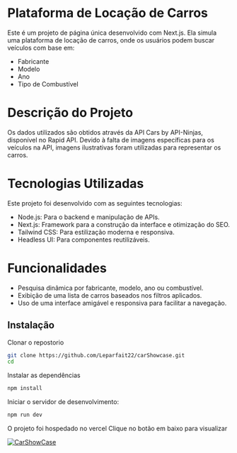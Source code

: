 # Plataforma de Locação de Carros
Este é um projeto de página única desenvolvido com Next.js. 
Ela simula uma plataforma de locação de carros, onde os usuários podem buscar veículos com base em:

- Fabricante
- Modelo
- Ano
- Tipo de Combustível

# Descrição do Projeto
Os dados utilizados são obtidos através da API Cars by API-Ninjas, disponível no Rapid API.
Devido à falta de imagens específicas para os veículos na API, imagens ilustrativas foram utilizadas para representar os carros.

# Tecnologias Utilizadas

Este projeto foi desenvolvido com as seguintes tecnologias:

- Node.js: Para o backend e manipulação de APIs.
- Next.js: Framework para a construção da interface e otimização do SEO.
- Tailwind CSS: Para estilização moderna e responsiva.
- Headless UI: Para componentes reutilizáveis.

# Funcionalidades
- Pesquisa dinâmica por fabricante, modelo, ano ou combustível.
- Exibição de uma lista de carros baseados nos filtros aplicados.
- Uso de uma interface amigável e responsiva para facilitar a navegação.



## Instalação

Clonar o repostorio

```sh
git clone https://github.com/Leparfait22/carShowcase.git
cd 
```

Instalar as dependências

```sh
npm install 
```
Iniciar o servidor de desenvolvimento:

```sh
npm run dev 
```
O projeto foi hospedado no vercel 
Clique no botão em baixo  para visualizar

[![CarShowCase](https://img.shields.io/badge/CarShowCase-blue)](https://car-showcase-wtsu.vercel.app/)  
